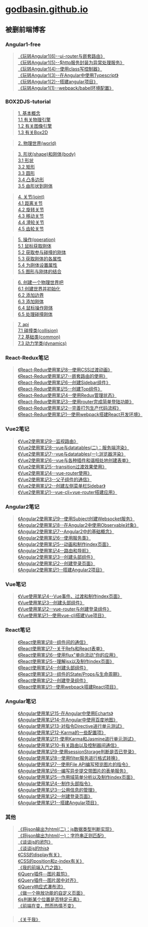 # [godbasin.github.io](https://godbasin.github.io)   
被删前端博客   
---      

### Angular1-free    
> [《玩转Angular1(6)--ui-router与嵌套路由》](https://godbasin.github.io/2017/02/25/angular-free-6-ui-router-in-angular/)  
> [《玩转Angular1(5)--$http服务封装为异常处理服务》](https://godbasin.github.io/2017/02/24/angular-free-5-http-error-code-handle/)  
> [《玩转Angular1(4)--使用class写控制器》](https://godbasin.github.io/2017/02/19/angular-free-4-create-controller-with-class/)  
> [《玩转Angular1(3)--在Angular中使用Typescript》](https://godbasin.github.io/2017/02/12/angular-free-3-typescript-in-angular/)  
> [《玩转Angular1(2)--搭建angular项目》](https://godbasin.github.io/2017/02/11/angular-free-2-create-an-angular-project/)  
> [《玩转Angular1(1)--webpack/babel环境配置》](https://godbasin.github.io/2017/02/05/angular-free-1-webpack-and-babel-config/)  

### BOX2DJS-tutorial  
> [1. 基本概念](https://godbasin.github.io/2017/02/17/box2d-tutorial-1-0-basic-catalog)   
  [1.1 有关物理引擎](https://godbasin.github.io/2017/02/17/box2d-tutorial-1-1-physical-engine)   
  [1.2 有关图像引擎](https://godbasin.github.io/2017/02/17/box2d-tutorial-1-2-graphic-engine)   
  [1.3 有关Box2D](https://godbasin.github.io/2017/02/17/box2d-tutorial-1-3-hello-box2d)   
  
> [2. 物理世界(world)](https://godbasin.github.io/2017/02/17/box2d-tutorial-2-0-world)   
  
> [3. 形状(shape)和刚体(body)](https://godbasin.github.io/2017/02/17/box2d-tutorial-3-0-shape-and-body)   
  [3.1 形状](https://godbasin.github.io/2017/02/17/box2d-tutorial-3-1-shape)  
  [3.2 矩形](https://godbasin.github.io/2017/02/17/box2d-tutorial-3-2-box-shape)  
  [3.3 圆形](https://godbasin.github.io/2017/02/17/box2d-tutorial-3-3-cicle-shape)  
  [3.4 凸多边形](https://godbasin.github.io/2017/02/17/box2d-tutorial-3-4-poly-shape)  
  [3.5 由形状到刚体](https://godbasin.github.io/2017/02/17/box2d-tutorial-3-5-shape-to-body)  
  
> [4. 关节(joint)](https://godbasin.github.io/2017/02/17/box2d-tutorial-4-0-joint/)   
  [4.1 距离关节](https://godbasin.github.io/2017/02/17/box2d-tutorial-4-1-distance-joint)   
  [4.2 旋转关节](https://godbasin.github.io/2017/02/17/box2d-tutorial-4-2-revolute-joint)    
  [4.3 移动关节](https://godbasin.github.io/2017/02/17/box2d-tutorial-4-3-prismatic-joint)   
  [4.4 滑轮关节](https://godbasin.github.io/2017/02/17/box2d-tutorial-4-4-pulley-joint)   
  [4.5 齿轮关节](https://godbasin.github.io/2017/02/17/box2d-tutorial-4-5-gear-joint/)   
  
> [5. 操作(operation)](https://godbasin.github.io/2017/02/17/box2d-tutorial-5-0-operation)   
  [5.1 鼠标获取刚体](https://godbasin.github.io/2017/02/17/box2d-tutorial-5-1-mouse-get-body)   
  [5.2 获取参与碰撞的刚体](https://godbasin.github.io/2017/02/17/box2d-tutorial-5-2-get-contact-list)   
  [5.3 获取刚体的各属性](https://godbasin.github.io/2017/02/17/box2d-tutorial-5-3-get-body-attributes)   
  [5.4 为刚体设置属性](https://godbasin.github.io/2017/02/17/box2d-tutorial-5-4-set-body-attributes)   
  [5.5 图形与刚体的结合](https://godbasin.github.io/2017/02/17/box2d-tutorial-5-5-body-with-image)   

> [6. 创建一个物理世界吧](https://godbasin.github.io/2017/02/17/box2d-tutorial-6-0-practice)  
  [6.1 创建世界并初始化](https://godbasin.github.io/2017/02/17/box2d-tutorial-6-1-create-and-init-world)  
  [6.2 添加边界](https://godbasin.github.io/2017/02/17/box2d-tutorial-6-2-add-body)  
  [6.3 添加刚体](https://godbasin.github.io/2017/02/17/box2d-tutorial-6-3-add-bound)  
  [6.4 鼠标操作刚体](https://godbasin.github.io/2017/02/17/box2d-tutorial-6-4-mouse-operate-body)  
  [6.5 处理碰撞刚体](https://godbasin.github.io/2017/02/17/box2d-tutorial-6-5-handle-contact)  
  
> [7. api](https://godbasin.github.io/2017/02/17/box2d-tutorial-7-0-api)  
  [7.1 碰撞类(collision)](https://godbasin.github.io/2017/02/17/box2d-tutorial-7-1-common-api)   
  [7.2 基础类(common)](https://godbasin.github.io/2017/02/17/box2d-tutorial-7-2-collisions-api)  
  [7.3 动力学类(dynamics)](https://godbasin.github.io/2017/02/17/box2d-tutorial-7-3-dynamics-api)   

### React-Redux笔记  
> [《React-Redux使用笔记8--使用CSS过渡动画》](https://godbasin.github.io/2017/01/26/react-redux-notes-8-use-css-transition/)  
> [《React-Redux使用笔记7--嵌套路由的使用》](https://godbasin.github.io/2017/01/21/react-redux-notes-7-inside-route/)  
> [《React-Redux使用笔记6--创建Sidebar组件》](https://godbasin.github.io/2017/01/15/react-redux-notes-6-create-sidebar/)  
> [《React-Redux使用笔记5--创建Top组件》](https://godbasin.github.io/2017/01/08/react-redux-notes-5-create-top/)  
> [《React-Redux使用笔记4--使用Redux管理状态》](https://godbasin.github.io/2017/01/02/react-redux-notes-4-use-redux/)  
> [《React-Redux使用笔记3--使用router完成简单登陆功能》](https://godbasin.github.io/2017/01/01/react-redux-notes-3-use-router-login/)  
> [《React-Redux使用笔记2--完善打包生产代码流程》](https://godbasin.github.io/2016/12/25/react-redux-notes-2-complete-publish/)  
> [《React-Redux使用笔记1--使用webpack搭建React开发环境》](https://godbasin.github.io/2016/12/24/react-redux-notes-1-build-react-project/)   

### Vue2笔记
> [《Vue2使用笔记9--监视路由》](https://godbasin.github.io/2016/12/17/vue2-notes-9-watch-router/)     
> [《Vue2使用笔记8--vue与datatables(二)：服务端渲染》](https://godbasin.github.io/2016/12/11/vue2-notes-8-use-datatable-with-server/)     
> [《Vue2使用笔记7--vue与datatables(一):浏览器渲染》](https://godbasin.github.io/2016/12/10/vue2-notes-7-use-datatable-with-html/)     
> [《Vue2使用笔记6--vue与各种插件和谐相处地创建表单》](https://godbasin.github.io/2016/12/04/vue2-notes-6-form-with-some-plugins/)      
> [《Vue2使用笔记5--transition过渡效果使用》](https://godbasin.github.io/2016/12/03/vue2-notes-5-transition-animation/)      
> [《Vue2使用笔记4--vue-router使用》](https://godbasin.github.io/2016/11/27/vue2-notes-4-vue-router/)     
> [《Vue2使用笔记3--父子组件的通信》](https://godbasin.github.io/2016/11/26/vue2-notes-3-parent-child-component/)     
> [《Vue2使用笔记2--创建左侧菜单栏Sidebar》](https://godbasin.github.io/2016/11/20/vue2-notes-2-create-sidebar-componnet/)     
> [《Vue2使用笔记1--vue-cli+vue-router搭建应用》](https://godbasin.github.io/2016/11/19/vue2-notes-1-build-vue2-project/)      

### Angular2笔记    
> [《Angular2使用笔记9--使用Subject创建Websocket服务》](https://godbasin.github.io/2016/11/12/angular2-notes-9-websocket-service-with-rxjs/)  
> [《Angular2使用笔记8--在Angular2中使用Observable对象》](https://godbasin.github.io/2016/11/06/angular2-notes-8-rxjs-in-angular2/)  
> [《Angular2使用笔记7--Angular2中的基础概念》](https://godbasin.github.io/2016/11/05/angular2-notes-7-basic-concept-in-angular2/)   
> [《Angular2使用笔记6--使用服务类》](https://godbasin.github.io/2016/10/30/angular2-notes-6-use-service-class/)                 
> [《Angular2使用笔记5--动画和制作index页面》](https://godbasin.github.io/2016/10/29/angular2-notes-5-animation-and-create-index/)    
> [《Angular2使用笔记4--路由和导航》](https://godbasin.github.io/2016/10/16/angular2-notes-4-route-component/)   
> [《Angular2使用笔记3--创建头部组件》](https://godbasin.github.io/2016/10/07/angular2-notes-3-create-header/)   
> [《Angular2使用笔记2--创建登录页面》](https://godbasin.github.io/2016/10/05/angular2-notes-2-create-login/)  
> [《Angular2使用笔记1--搭建Angular2项目》](https://godbasin.github.io/2016/09/25/angular2-notes-1-create-angular2-project/)    
  


### Vue笔记   
> [《Vue使用笔记4--Vue事件、过渡和制作index页面》](https://godbasin.github.io/2016/09/11/vue-notes-4-fullfill-index/)                       
> [《Vue使用笔记3--创建头部组件》](https://godbasin.github.io/2016/09/10/vue-notes-3-create-header/)                         
> [《Vue使用笔记2--vue-router与创建登录组件》](https://godbasin.github.io/2016/09/04/vue-notes-2-create-login/)                   
> [《Vue使用笔记1--使用vue-cli搭建Vue项目》](https://godbasin.github.io/2016/09/03/vue-notes-1-build-vue-project/)    


### React笔记               
> [《React使用笔记8--组件间的通信》](https://godbasin.github.io/2016/08/28/react-notes-8-conmunicate-in-react/)                                             
> [《React使用笔记7--关于Refs和React表单》](https://godbasin.github.io/2016/08/27/react-notes-7-form-and-ref/)                              
> [《React使用笔记6--使用flux"单向流动"你的应用》](https://godbasin.github.io/2016/08/21/react-notes-6-use-flux/)               
> [《React使用笔记5--理解jsx以及制作index页面》](https://godbasin.github.io/2016/08/20/react-notes-5-fullfill-index/)                     
> [《React使用笔记4--创建头部组件》](https://godbasin.github.io/2016/08/14/react-notes-4-create-header/)               
> [《React使用笔记3--组件的State/Props与生命周期》](https://godbasin.github.io/2016/08/13/react-notes-3-props-state-lifecycle/)                 
> [《React使用笔记2--创建登录组件》](https://godbasin.github.io/2016/08/12/react-notes-2-create-login/)                 
> [《React使用笔记1--使用webpack搭建React项目》](https://godbasin.github.io/2016/08/06/react-notes-1-build-react-project/)                                     
          
###  Angular笔记
> [《Angular使用笔记15-在Angular中使用Echarts》](https://godbasin.github.io/2016/09/17/angular-note-15-use-echarts/)                  
> [《Angular使用笔记14-在Angular中使用百度地图》](https://godbasin.github.io/2016/09/16/angular-note-14-use-bmap/)  
> [《Angular使用笔记13-对指令Directive进行单元测试》](https://godbasin.github.io/2016/08/05/angular-note-13-unit-test-directive/)                                     
> [《Angular使用笔记12-Karma的一些配置项》](https://godbasin.github.io/2016/07/31/angular-note-12-karma-config/)               
> [《Angular使用笔记11-使用Karma和Jasmine进行单元测试》](https://godbasin.github.io/2016/07/30/angular-note-11-karma-jasmine-test-create/)               
> [《Angular使用笔记10-有关路由以及控制器间通信》](https://godbasin.github.io/2016/07/29/angular-note-10-route-and-controller-conmunitaion/)                 
> [《Angular使用笔记9-使用sessionStorage判断是否已登录》](https://godbasin.github.io/2016/07/24/angular-note-9-session-commit/)                   
> [《Angular使用笔记8--使用filter服务进行格式转换》](https://godbasin.github.io/2016/07/23/angular-note-8-create-filter/)                                                     
> [《Angular使用笔记7--使用File API编写预览图片的指令》](https://godbasin.github.io/2016/07/22/angular-note-7-load-image/)                                      
> [《Angular使用笔记6--编写异步提交带图片的表单服务》](https://godbasin.github.io/2016/07/17/angular-note-6-asyncchronous-submit-form/)                                                          
> [《Angular使用笔记5--作用域简单分析以及制作index页面》](https://godbasin.github.io/2016/07/16/angular-note-5-fullfill-index/)                           
> [《Angular使用笔记4--制作头部指令》](https://godbasin.github.io/2016/07/10/angular-note-4-make-header-directive/)                                                   
> [《Angular使用笔记3--公用信息的管理》](https://godbasin.github.io/2016/07/09/angular-note-3-common-info-manage/)                                                         
> [《Angular使用笔记2--创建登录页面》](https://godbasin.github.io/2016/07/08/angular-note-2-create-login/)                                              
> [《Angular使用笔记1--搭建Angular项目》](https://godbasin.github.io/2016/07/01/angular-note-1-create-angular-project/)  

### 其他     
> [《将json输出为html(二)：js数据类型判断实现》](https://godbasin.github.io/2016/11/13/json-to-html-2-use-object/)  
> [《将json输出为html(一)：字符串正则匹配》](https://godbasin.github.io/2016/11/13/json-to-html-1-use-string-regular/)                                                
> [《谈谈js的闭包》](https://godbasin.github.io/2016/07/03/js-closure/)                         
> [《谈谈js的this》](https://godbasin.github.io/2016/07/02/js-this/)                           
> [《CSS的display有关》](https://godbasin.github.io/2016/06/26/about-display/)                         
> [《CSS的position和z-index有关》](https://godbasin.github.io/2016/06/25/about-position/)                          
> [《我的前端入门之路》](https://godbasin.github.io/2016/06/24/front-end-getting-started/)                                      
> [《jQuery插件--图片裁剪》](https://godbasin.github.io/2016/06/22/picture-cut/)                                     
> [《jQuery插件--图片居中对齐》](https://godbasin.github.io/2016/06/21/picture-align/)                                     
> [《jQuery响应式瀑布流》](https://godbasin.github.io/2016/06/20/responsive-waterfall/)                                         
> [《做一个拖放功能的自定义页面》](https://godbasin.github.io/2016/06/19/drag-and-drop/)                                  
> [《js判断某个位置是否特定元素》](https://godbasin.github.io/2016/06/19/position-object/)                                  
> [《前端在变，然而热情不变》](https://godbasin.github.io/2016/06/18/first-blog/)               
###
> [《关于我》](https://godbasin.github.io/about/)